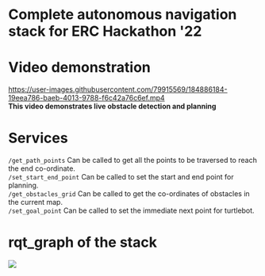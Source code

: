 # Complete autonomous navigation stack for ERC Hackathon '22

# Video demonstration
https://user-images.githubusercontent.com/79915569/184886184-19eea786-baeb-4013-9788-f6c42a76c6ef.mp4 <br/>
__This video demonstrates live obstacle detection and planning__

# Services
```/get_path_points``` Can be called to get all the points to be traversed to reach the end co-ordinate. <br/>
```/set_start_end_point``` Can be called to set the start and end point for planning. <br/>
```/get_obstacles_grid``` Can be called to get the co-ordinates of obstacles in the current map. <br/>
```/set_goal_point``` Can be called to set the immediate next point for turtlebot. <br/>

# rqt_graph of the stack

![](https://github.com/suchetanrs/erc-hackathon-automation/blob/master/live_map/rosgraph.png)

